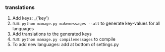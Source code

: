 ### translations

1. Add keys: _('key')
2. run: `python manage.py makemessages --all` to generate key-values for all languages
3. Add translations to the generated keys
4. run: `python manage.py compilemessages` to compile
5. To add new languages: add at bottom of settings.py 
